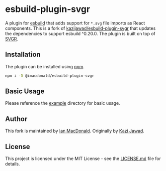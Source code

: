 # esbuild-plugin-svgr

A plugin for [esbuild](https://github.com/evanw/esbuild) that adds support for `*.svg` file imports as React components. This is a fork of [kazijawad/esbuild-plugin-svgr](https://github.com/kazijawad/esbuild-plugin-svgr) that updates the dependencies to support esbuild ^0.20.0. The plugin is built on top of [SVGR](https://github.com/gregberge/svgr).

## Installation

The plugin can be installed using [npm](https://www.npmjs.com).

```bash
npm i -D @imacdonald/esbuild-plugin-svgr
```

## Basic Usage

Please reference the [example](example/) directory for basic usage.

## Author

This fork is maintained by [Ian MacDonald](https://github.com/immacdonald). Originally by [Kazi Jawad](https://github.com/kazijawad).

## License

This project is licensed under the MIT License - see the [LICENSE.md](LICENSE.md) file for details.
